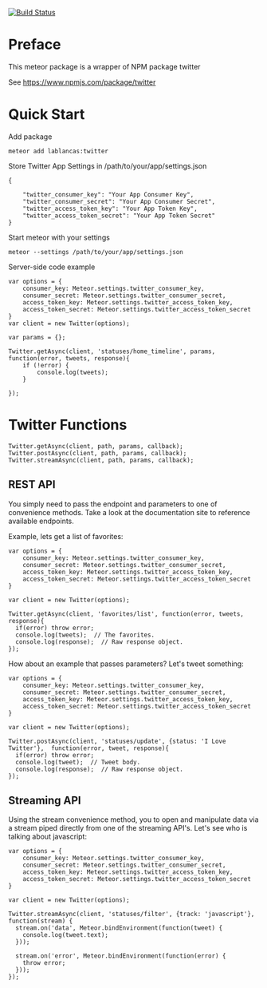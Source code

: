 [![Build Status](https://travis-ci.org/lablancas/pubsub.svg)](https://travis-ci.org/lablancas/twitter)

# Preface
This meteor package is a wrapper of NPM package twitter

See https://www.npmjs.com/package/twitter

# Quick Start
Add package

    meteor add lablancas:twitter

Store Twitter App Settings in /path/to/your/app/settings.json

    {

        "twitter_consumer_key": "Your App Consumer Key",
        "twitter_consumer_secret": "Your App Consumer Secret",
        "twitter_access_token_key": "Your App Token Key",
        "twitter_access_token_secret": "Your App Token Secret"
    }

Start meteor with your settings
    
    meteor --settings /path/to/your/app/settings.json

Server-side code example

    var options = {
        consumer_key: Meteor.settings.twitter_consumer_key,
        consumer_secret: Meteor.settings.twitter_consumer_secret,
        access_token_key: Meteor.settings.twitter_access_token_key,
        access_token_secret: Meteor.settings.twitter_access_token_secret
    }
    var client = new Twitter(options);

    var params = {};
    
    Twitter.getAsync(client, 'statuses/home_timeline', params, function(error, tweets, response){
        if (!error) {
            console.log(tweets);
        }

    });
    


# Twitter Functions

    Twitter.getAsync(client, path, params, callback);
    Twitter.postAsync(client, path, params, callback);
    Twitter.streamAsync(client, path, params, callback);

## REST API
You simply need to pass the endpoint and parameters to one of convenience methods. Take a look at the documentation site to reference available endpoints.

Example, lets get a list of favorites:

    var options = {
        consumer_key: Meteor.settings.twitter_consumer_key,
        consumer_secret: Meteor.settings.twitter_consumer_secret,
        access_token_key: Meteor.settings.twitter_access_token_key,
        access_token_secret: Meteor.settings.twitter_access_token_secret
    }
    
    var client = new Twitter(options);
    
    Twitter.getAsync(client, 'favorites/list', function(error, tweets, response){
      if(error) throw error;
      console.log(tweets);  // The favorites. 
      console.log(response);  // Raw response object. 
    });
    
How about an example that passes parameters? Let's tweet something:

    var options = {
        consumer_key: Meteor.settings.twitter_consumer_key,
        consumer_secret: Meteor.settings.twitter_consumer_secret,
        access_token_key: Meteor.settings.twitter_access_token_key,
        access_token_secret: Meteor.settings.twitter_access_token_secret
    }
    
    var client = new Twitter(options);
    
    Twitter.postAsync(client, 'statuses/update', {status: 'I Love Twitter'},  function(error, tweet, response){
      if(error) throw error;
      console.log(tweet);  // Tweet body. 
      console.log(response);  // Raw response object. 
    });
    
## Streaming API
Using the stream convenience method, you to open and manipulate data via a stream piped directly from one of the streaming API's. Let's see who is talking about javascript:

    var options = {
        consumer_key: Meteor.settings.twitter_consumer_key,
        consumer_secret: Meteor.settings.twitter_consumer_secret,
        access_token_key: Meteor.settings.twitter_access_token_key,
        access_token_secret: Meteor.settings.twitter_access_token_secret
    }
    
    var client = new Twitter(options);
    
    Twitter.streamAsync(client, 'statuses/filter', {track: 'javascript'}, function(stream) {
      stream.on('data', Meteor.bindEnvironment(function(tweet) {
        console.log(tweet.text);
      }));

      stream.on('error', Meteor.bindEnvironment(function(error) {
        throw error;
      }));
    });
